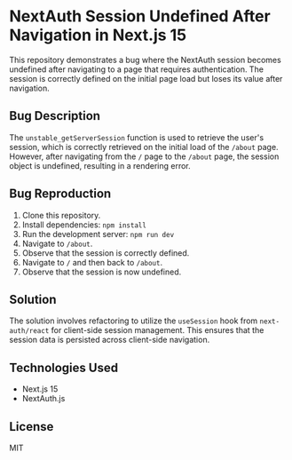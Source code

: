 # NextAuth Session Undefined After Navigation in Next.js 15

This repository demonstrates a bug where the NextAuth session becomes undefined after navigating to a page that requires authentication. The session is correctly defined on the initial page load but loses its value after navigation.

## Bug Description

The `unstable_getServerSession` function is used to retrieve the user's session, which is correctly retrieved on the initial load of the `/about` page. However, after navigating from the `/` page to the `/about` page, the session object is undefined, resulting in a rendering error.

## Bug Reproduction

1. Clone this repository.
2. Install dependencies: `npm install`
3. Run the development server: `npm run dev`
4. Navigate to `/about`.
5. Observe that the session is correctly defined.
6. Navigate to `/` and then back to `/about`.
7. Observe that the session is now undefined.

## Solution

The solution involves refactoring to utilize the `useSession` hook from `next-auth/react` for client-side session management.  This ensures that the session data is persisted across client-side navigation.

## Technologies Used

* Next.js 15
* NextAuth.js

## License

MIT